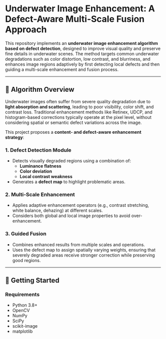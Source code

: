 # Underwater Image Enhancement: A Defect-Aware Multi-Scale Fusion Approach

This repository implements an **underwater image enhancement algorithm based on defect detection**, designed to improve visual quality and preserve fine details in underwater scenes. The method targets common underwater degradations such as color distortion, low contrast, and blurriness, and enhances image regions adaptively by first detecting local defects and then guiding a multi-scale enhancement and fusion process.

---

## 🧠 Algorithm Overview

Underwater images often suffer from severe quality degradation due to **light absorption and scattering**, leading to poor visibility, color shift, and contrast loss. Traditional enhancement methods like Retinex, UDCP, and histogram-based corrections typically operate at the pixel level, without considering spatial or semantic defect variations across the image.

This project proposes a **content- and defect-aware enhancement strategy**:

### 1. Defect Detection Module
- Detects visually degraded regions using a combination of:
  - **Luminance flatness**
  - **Color deviation**
  - **Local contrast weakness**
- Generates a **defect map** to highlight problematic areas.

### 2. Multi-Scale Enhancement
- Applies adaptive enhancement operators (e.g., contrast stretching, white balance, dehazing) at different scales.
- Considers both global and local image properties to avoid over-enhancement.

### 3. Guided Fusion
- Combines enhanced results from multiple scales and operations.
- Uses the defect map to assign spatially varying weights, ensuring that severely degraded areas receive stronger correction while preserving good regions.

---

## 🚀 Getting Started

### Requirements

- Python 3.8+
- OpenCV
- NumPy
- SciPy
- scikit-image
- matplotlib
